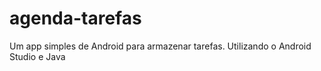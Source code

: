 # agenda-tarefas
Um app simples de Android para armazenar tarefas. Utilizando o Android Studio e Java
